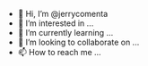- 👋 Hi, I’m @jerrycomenta
- 👀 I’m interested in ...
- 🌱 I’m currently learning ...
- 💞️ I’m looking to collaborate on ...
- 📫 How to reach me ...

<!---
jerrycomenta/jerrycomenta is a ✨ special ✨ repository because its `README.md` (this file) appears on your GitHub profile.
You can click the Preview link to take a look at your changes.
--->
